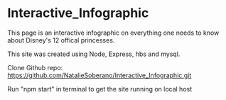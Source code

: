 # Interactive_Infographic
This page is an interactive infographic on everything one needs to know about Disney's 12 offical princesses. 

This site was created using Node, Express, hbs and mysql. 

Clone Github repo: https://github.com/NatalieSoberano/Interactive_Infographic.git

Run "npm start" in terminal to get the site running on local host

